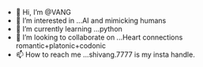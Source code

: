 - 👋 Hi, I’m @VANG
- 👀 I’m interested in ...AI and mimicking humans 
- 🌱 I’m currently learning ...python
- 💞️ I’m looking to collaborate on ...Heart connections romantic+platonic+codonic
- 📫 How to reach me ...shivang.7777 is my insta handle.

<!---
OMMNIDEUS/OMMNIDEUS is a ✨ special ✨ repository because its `README.md` (this file) appears on your GitHub profile.
You can click the Preview link to take a look at your changes.
--->
